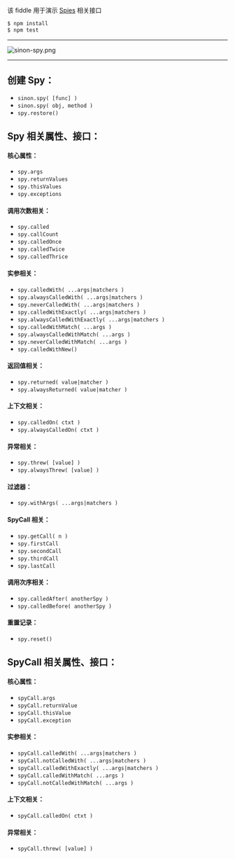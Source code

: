 该 fiddle 用于演示 [Spies](http://sinonjs.org/docs/#spies) 相关接口

```sh
$ npm install
$ npm test
```

---

![sinon-spy.png](https://raw.githubusercontent.com/pwnn/img/master/sinon-spy.png)

---

## 创建 Spy：

- `sinon.spy( [func] )`
- `sinon.spy( obj, method )`
- `spy.restore()`

## Spy 相关属性、接口：

#### 核心属性：

- `spy.args`
- `spy.returnValues`
- `spy.thisValues`
- `spy.exceptions`

#### 调用次数相关：

- `spy.called`
- `spy.callCount`
- `spy.calledOnce`
- `spy.calledTwice`
- `spy.calledThrice`

#### 实参相关：

- `spy.calledWith( ...args|matchers )`
- `spy.alwaysCalledWith( ...args|matchers )`
- `spy.neverCalledWith( ...args|matchers )`
- `spy.calledWithExactly( ...args|matchers )`
- `spy.alwaysCalledWithExactly( ...args|matchers )`
- `spy.calledWithMatch( ...args )`
- `spy.alwaysCalledWithMatch( ...args )`
- `spy.neverCalledWithMatch( ...args )`
- `spy.calledWithNew()`

#### 返回值相关：

- `spy.returned( value|matcher )`
- `spy.alwaysReturned( value|matcher )`

#### 上下文相关：

- `spy.calledOn( ctxt )`
- `spy.alwaysCalledOn( ctxt )`

#### 异常相关：

- `spy.threw( [value] )`
- `spy.alwaysThrew( [value] )`

#### 过滤器：

- `spy.withArgs( ...args|matchers )`

#### SpyCall 相关：

- `spy.getCall( n )`
- `spy.firstCall`
- `spy.secondCall`
- `spy.thirdCall`
- `spy.lastCall`

#### 调用次序相关：

- `spy.calledAfter( anotherSpy )`
- `spy.calledBefore( anotherSpy )`

#### 重置记录：

- `spy.reset()`

## SpyCall 相关属性、接口：

#### 核心属性：

- `spyCall.args`
- `spyCall.returnValue`
- `spyCall.thisValue`
- `spyCall.exception`

#### 实参相关：

- `spyCall.calledWith( ...args|matchers )`
- `spyCall.notCalledWith( ...args|matchers )`
- `spyCall.calledWithExactly( ...args|matchers )`
- `spyCall.calledWithMatch( ...args )`
- `spyCall.notCalledWithMatch( ...args )`

#### 上下文相关：

- `spyCall.calledOn( ctxt )`

#### 异常相关：

- `spyCall.threw( [value] )`

